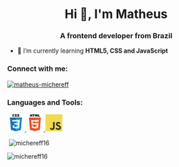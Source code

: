 <h1 align="center">Hi 👋, I'm Matheus</h1>
<h3 align="center">A frontend developer from Brazil</h3>


- 🌱 I’m currently learning **HTML5, CSS and JavaScript**

<h3 align="left">Connect with me:</h3>
<p align="left">
<a href="https://linkedin.com/in/matheus-michereff" target="blank"><img align="center" src="https://raw.githubusercontent.com/rahuldkjain/github-profile-readme-generator/master/src/images/icons/Social/linked-in-alt.svg" alt="matheus-michereff" height="30" width="40" /></a>
</p>

<h3 align="left">Languages and Tools:</h3>
<p align="left"> <a href="https://www.w3schools.com/css/" target="_blank" rel="noreferrer"> <img src="https://raw.githubusercontent.com/devicons/devicon/master/icons/css3/css3-original-wordmark.svg" alt="css3" width="40" height="40"/> </a> <a href="https://www.w3.org/html/" target="_blank" rel="noreferrer"> <img src="https://raw.githubusercontent.com/devicons/devicon/master/icons/html5/html5-original-wordmark.svg" alt="html5" width="40" height="40"/> </a> <a href="https://developer.mozilla.org/en-US/docs/Web/JavaScript" target="_blank" rel="noreferrer"> <img src="https://raw.githubusercontent.com/devicons/devicon/master/icons/javascript/javascript-original.svg" alt="javascript" width="40" height="40"/> </a> </p>

<p>&nbsp;<img align="center" src="https://github-readme-stats.vercel.app/api?username=michereff16&show_icons=true&theme=algolia&locale=en" alt="michereff16" /></p>

<p align="left"> <img src="https://komarev.com/ghpvc/?username=michereff16&label=Profile%20views&color=0e75b6&style=flat" alt="michereff16" /> </p>





<!--
### Hi there, my name is Matheus! 👋

**michereff16/michereff16** is a ✨ _special_ ✨ repository because its `README.md` (this file) appears on your GitHub profile.

Here are some ideas to get you started:

- 🔭 I’m currently working on ...
- 🌱 I’m currently learning ...
- 👯 I’m looking to collaborate on ...
- 🤔 I’m looking for help with ...
- 💬 Ask me about ...
- 📫 How to reach me: ...
- 😄 Pronouns: ...
- ⚡ Fun fact: ...
-->
